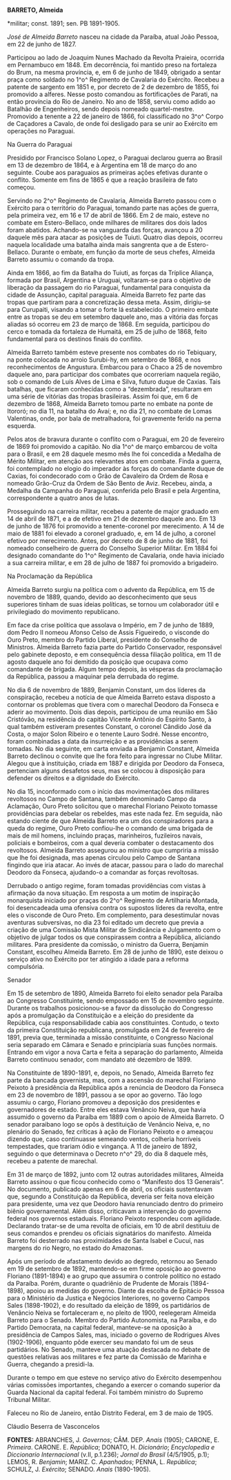 **BARRETO, Almeida**

\*militar; const. 1891; sen. PB 1891-1905.

*José de Almeida Barreto* nasceu na cidade da Paraíba, atual João
Pessoa, em 22 de junho de 1827.

Participou ao lado de Joaquim Nunes Machado da Revolta Praieira,
ocorrida em Pernambuco em 1848. Em decorrência, foi mantido preso na
fortaleza do Brum, na mesma província, e, em 6 de junho de 1849,
obrigado a sentar praça como soldado no 1^o^ Regimento de Cavalaria do
Exército. Recebeu a patente de sargento em 1851 e, por decreto de 2 de
dezembro de 1855, foi promovido a alferes. Nesse posto comandou as
fortificações de Parati, na então província do Rio de Janeiro. No ano de
1858, serviu como adido ao Batalhão de Engenheiros, sendo depois nomeado
quartel-mestre. Promovido a tenente a 22 de janeiro de 1866, foi
classificado no 3^o^ Corpo de Caçadores a Cavalo, de onde foi desligado
para se unir ao Exército em operações no Paraguai.

Na Guerra do Paraguai

Presidido por Francisco Solano Lopez, o Paraguai declarou guerra ao
Brasil em 13 de dezembro de 1864, e à Argentina em 18 de março do ano
seguinte. Coube aos paraguaios as primeiras ações efetivas durante o
conflito. Somente em fins de 1865 é que a reação brasileira de fato
começou.

Servindo no 2^o^ Regimento de Cavalaria, Almeida Barreto passou com o
Exército para o território do Paraguai, tomando parte nas ações de
guerra, pela primeira vez, em 16 e 17 de abril de 1866. Em 2 de maio,
esteve no combate em Estero-Bellaco, onde milhares de militares dos dois
lados foram abatidos. Achando-se na vanguarda das forças, avançou a 20
daquele mês para atacar as posições de Tuiuti. Quatro dias depois,
ocorreu naquela localidade uma batalha ainda mais sangrenta que a de
Estero-Bellaco. Durante o embate, em função da morte de seus chefes,
Almeida Barreto assumiu o comando da tropa.

Ainda em 1866, ao fim da Batalha do Tuiuti, as forças da Tríplice
Aliança, formada por Brasil, Argentina e Uruguai, voltaram-se para o
objetivo de liberação da passagem do rio Paraguai, fundamental para
conquista da cidade de Assunção, capital paraguaia. Almeida Barreto fez
parte das tropas que partiram para a concretização dessa meta. Assim,
dirigiu-se para Curupaiti, visando a tomar o forte lá estabelecido. O
primeiro embate entre as tropas se deu em setembro daquele ano, mas a
vitória das forças aliadas só ocorreu em 23 de março de 1868. Em
seguida, participou do cerco e tomada da fortaleza de Humaitá, em 25 de
julho de 1868, feito fundamental para os destinos finais do conflito.

Almeida Barreto também esteve presente nos combates do rio Tebiquary, na
ponte colocada no arroio Surubi-hy, em setembro de 1868, e nos
reconhecimentos de Angustura. Embarcou para o Chaco a 25 de novembro
daquele ano, para participar dos combates que ocorreriam naquela região,
sob o comando de Luís Alves de Lima e Silva, futuro duque de Caxias.
Tais batalhas, que ficaram conhecidas como a “dezembrada”, resultaram em
uma série de vitórias das tropas brasileiras. Assim foi que, em 6 de
dezembro de 1868, Almeida Barreto tomou parte no embate na ponte de
Itororó; no dia 11, na batalha do Avaí; e, no dia 21, no combate de
Lomas Valentinas, onde, por bala de metralhadora, foi gravemente ferido
na perna esquerda.

Pelos atos de bravura durante o conflito com o Paraguai, em 20 de
fevereiro de 1869 foi promovido a capitão. No dia 1^o^ de março embarcou
de volta para o Brasil, e em 28 daquele mesmo mês lhe foi concedida a
Medalha de Mérito Militar, em atenção aos relevantes atos em combate.
Finda a guerra, foi contemplado no elogio do imperador às forças do
comandante duque de Caxias, foi condecorado com o Grão de Cavaleiro da
Ordem de Rosa e nomeado Grão-Cruz da Ordem de São Bento de Aviz.
Recebeu, ainda, a Medalha da Campanha do Paraguai, conferida pelo Brasil
e pela Argentina, correspondente a quatro anos de lutas.

Prosseguindo na carreira militar, recebeu a patente de major graduado em
14 de abril de 1871, e a de efetivo em 21 de dezembro daquele ano. Em 13
de junho de 1876 foi promovido a tenente-coronel por merecimento. A 14
de maio de 1881 foi elevado a coronel graduado, e, em 14 de julho, a
coronel efetivo por merecimento. Antes, por decreto de 8 de junho de
1881, foi nomeado conselheiro de guerra do Conselho Superior Militar. Em
1884 foi designado comandante do 1^o^ Regimento de Cavalaria, onde havia
iniciado a sua carreira militar, e em 28 de julho de 1887 foi promovido
a brigadeiro.

Na Proclamação da República

Almeida Barreto surgiu na política com o advento da República, em 15 de
novembro de 1889, quando, devido ao desconhecimento que seus superiores
tinham de suas ideias políticas, se tornou um colaborador útil e
privilegiado do movimento republicano.

Em face da crise política que assolava o Império, em 7 de junho de 1889,
dom Pedro II nomeou Afonso Celso de Assis Figueiredo, o visconde do Ouro
Preto, membro do Partido Liberal, presidente do Conselho de Ministros.
Almeida Barreto fazia parte do Partido Conservador, responsável pelo
gabinete deposto, e em consequência dessa filiação política, em 11 de
agosto daquele ano foi demitido da posição que ocupava como comandante
de brigada. Algum tempo depois, às vésperas da proclamação da República,
passou a maquinar pela derrubada do regime.

No dia 6 de novembro de 1889, Benjamin Constant, um dos líderes da
conspiração, recebeu a notícia de que Almeida Barreto estava disposto a
contornar os problemas que tivera com o marechal Deodoro da Fonseca e
aderir ao movimento. Dois dias depois, participou de uma reunião em São
Cristóvão, na residência do capitão Vicente Antônio do Espírito Santo, à
qual também estiveram presentes Constant, o coronel Cândido José da
Costa, o major Solon Ribeiro e o tenente Lauro Sodré. Nesse encontro,
foram combinadas a data da insurreição e as providências a serem
tomadas. No dia seguinte, em carta enviada a Benjamin Constant, Almeida
Barreto declinou o convite que lhe fora feito para ingressar no Clube
Militar. Alegou que à instituição, criada em 1887 e dirigida por Deodoro
da Fonseca, pertenciam alguns desafetos seus, mas se colocou à
disposição para defender os direitos e a dignidade do Exército.

No dia 15, inconformado com o início das movimentações dos militares
revoltosos no Campo de Santana, também denominado Campo da Aclamação,
Ouro Preto solicitou que o marechal Floriano Peixoto tomasse
providências para debelar os rebeldes, mas este nada fez. Em seguida,
não estando ciente de que Almeida Barreto era um dos conspiradores para
a queda do regime, Ouro Preto confiou-lhe o comando de uma brigada de
mais de mil homens, incluindo praças, marinheiros, fuzileiros navais,
policiais e bombeiros, com a qual deveria combater o destacamento dos
revoltosos. Almeida Barreto assegurou ao ministro que cumpriria a missão
que lhe foi designada, mas apenas circulou pelo Campo de Santana
fingindo que iria atacar. Ao invés de atacar, passou para o lado do
marechal Deodoro da Fonseca, ajudando-o a comandar as forças revoltosas.

Derrubado o antigo regime, foram tomadas providências com vistas à
afirmação da nova situação. Em resposta a um motim de inspiração
monarquista iniciado por praças do 2^o^ Regimento de Artilharia Montada,
foi desencadeada uma ofensiva contra os supostos líderes da revolta,
entre eles o visconde de Ouro Preto. Em complemento, para desestimular
novas aventuras subversivas, no dia 23 foi editado um decreto que previa
a criação de uma Comissão Mista Militar de Sindicância e Julgamento com
o objetivo de julgar todos os que conspirassem contra a República,
aliciando militares. Para presidente da comissão, o ministro da Guerra,
Benjamin Constant, escolheu Almeida Barreto. Em 28 de junho de 1890,
este deixou o serviço ativo no Exército por ter atingido a idade para a
reforma compulsória.

Senador

Em 15 de setembro de 1890, Almeida Barreto foi eleito senador pela
Paraíba ao Congresso Constituinte, sendo empossado em 15 de novembro
seguinte. Durante os trabalhos posicionou-se a favor da dissolução do
Congresso após a promulgação da Constituição e a eleição do presidente
da República, cuja responsabilidade cabia aos constituintes. Contudo, o
texto da primeira Constituição republicana, promulgada em 24 de
fevereiro de 1891, previa que, terminada a missão constituinte, o
Congresso Nacional seria separado em Câmara e Senado e principiaria suas
funções normais. Entrando em vigor a nova Carta e feita a separação do
parlamento, Almeida Barreto continuou senador, com mandato até dezembro
de 1899.

Na Constituinte de 1890-1891, e, depois, no Senado, Almeida Barreto fez
parte da bancada governista, mas, com a ascensão do marechal Floriano
Peixoto à presidência da República após a renúncia de Deodoro da Fonseca
em 23 de novembro de 1891, passou a se opor ao governo. Tão logo assumiu
o cargo, Floriano promoveu a deposição dos presidentes e governadores de
estado. Entre eles estava Venâncio Neiva, que havia assumido o governo
da Paraíba em 1889 com o apoio de Almeida Barreto. O senador paraibano
logo se opôs à destituição de Venâncio Neiva, e, no plenário do Senado,
fez críticas à ação de Floriano Peixoto e o ameaçou dizendo que, caso
continuasse semeando ventos, colheria horríveis tempestades, que trariam
ódio e vingança. A 11 de janeiro de 1892, seguindo o que determinava o
Decreto n^o^ 29, do dia 8 daquele mês, recebeu a patente de marechal.

Em 31 de março de 1892, junto com 12 outras autoridades militares,
Almeida Barreto assinou o que ficou conhecido como o “Manifesto dos 13
Generais”. No documento, publicado apenas em 6 de abril, os oficiais
sustentavam que, segundo a Constituição da República, deveria ser feita
nova eleição para presidente, uma vez que Deodoro havia renunciado
dentro do primeiro biênio governamental. Além disso, criticavam a
intervenção do governo federal nos governos estaduais. Floriano Peixoto
respondeu com agilidade. Declarando tratar-se de uma revolta de
oficiais, em 10 de abril destituiu de seus comandos e prendeu os
oficiais signatários do manifesto. Almeida Barreto foi desterrado nas
proximidades de Santa Isabel e Cucuí, nas margens do rio Negro, no
estado do Amazonas.

Após um período de afastamento devido ao degredo, retornou ao Senado em
19 de setembro de 1892, mantendo-se em firme oposição ao governo
Floriano (1891-1894) e ao grupo que assumira o controle político no
estado da Paraíba. Porém, durante o quadriênio de Prudente de Morais
(1894-1898), apoiou as medidas do governo. Diante da escolha de Epitácio
Pessoa para o Ministério da Justiça e Negócios Interiores, no governo
Campos Sales (1898-1902), e do resultado da eleição de 1899, os
partidários de Venâncio Neiva se fortaleceram e, no pleito de 1900,
reelegeram Almeida Barreto para o Senado. Membro do Partido Autonomista,
na Paraíba, e do Partido Democrata, na capital federal, manteve-se na
oposição à presidência de Campos Sales, mas, iniciado o governo de
Rodrigues Alves (1902-1906), enquanto pôde exercer seu mandato foi um de
seus partidários. No Senado, manteve uma atuação destacada no debate de
questões relativas aos militares e fez parte da Comissão de Marinha e
Guerra, chegando a presidi-la.

Durante o tempo em que esteve no serviço ativo do Exército desempenhou
várias comissões importantes, chegando a exercer o comando superior da
Guarda Nacional da capital federal. Foi também ministro do Supremo
Tribunal Militar.

Faleceu no Rio de Janeiro, então Distrito Federal, em 3 de maio de 1905.

Cláudio Beserra de Vasconcelos

**FONTES:** ABRANCHES, J. *Governos*; CÂM. DEP. *Anais* (1905); CARONE,
E. *Primeira*. CARONE. E. *República*; DONATO, H. *Dicionário*;
*Encyclopedia e Diccionario Internacional* (v.II, p.1.236); *Jornal do
Brasil* (4/5/1905, p.1); LEMOS, R. *Benjamin*; MARIZ. C. *Apanhados*;
PENNA, L. *República*; SCHULZ, J. *Exército*; SENADO. *Anais*
(1890-1905).
